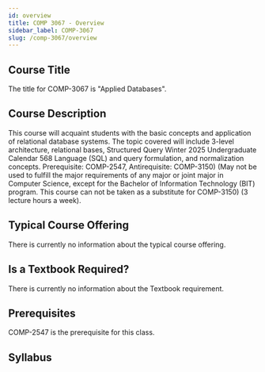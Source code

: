 ```yaml
---
id: overview
title: COMP 3067 - Overview
sidebar_label: COMP-3067
slug: /comp-3067/overview
---
```


## Course Title

The title for COMP-3067 is "Applied Databases".

## Course Description

This course will acquaint students with the basic concepts and application of relational database systems. The topic covered will include 3-level architecture, relational bases, Structured Query Winter 2025 Undergraduate Calendar 568 Language (SQL) and query formulation, and normalization concepts. Prerequisite: COMP-2547, Antirequisite: COMP-3150) (May not be used to fulfill the major requirements of any major or joint major in Computer Science, except for the Bachelor of Information Technology (BIT) program. This course can not be taken as a substitute for COMP-3150) (3 lecture hours a week).

## Typical Course Offering

There is currently no information about the typical course offering.  

## Is a Textbook Required?

There is currently no information about the Textbook requirement.

## Prerequisites

COMP-2547 is the prerequisite for this class.

## Syllabus



